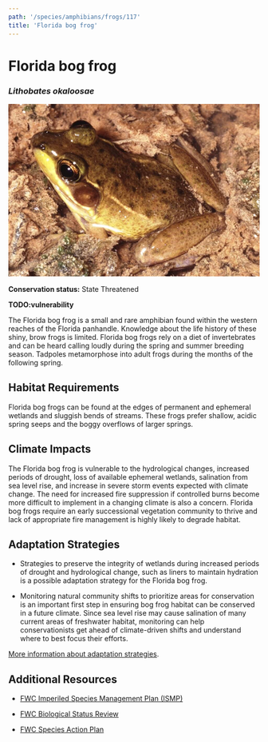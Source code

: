 ```yaml
---
path: '/species/amphibians/frogs/117'
title: 'Florida bog frog'
---
```


# Florida bog frog
### *Lithobates okaloosae*

<div class="header-photo"><img src="117.jpg" alt="Photo for Florida bog frog"/></div>

**Conservation status:** State Threatened

**TODO:vulnerability**

The Florida bog frog is a small and rare amphibian found within the western reaches of the Florida panhandle.  Knowledge about the life history of these shiny, brow frogs is limited.  Florida bog frogs rely on a diet of invertebrates and can be heard calling loudly during the spring and summer breeding season.  Tadpoles metamorphose into adult frogs during the months of the following spring.

    
## Habitat Requirements

Florida bog frogs can be found at the edges of permanent and ephemeral wetlands and sluggish bends of streams.  These frogs prefer shallow, acidic spring seeps and the boggy overflows of larger springs.

## Climate Impacts

The Florida bog frog is vulnerable to the hydrological changes, increased periods of drought, loss of available ephemeral wetlands, salination from sea level rise, and increase in severe storm events expected with climate change.  The need for increased fire suppression if controlled burns become more difficult to implement in a changing climate is also a concern.  Florida bog frogs require an early successional vegetation community to thrive and lack of appropriate fire management is highly likely to degrade habitat.

## Adaptation Strategies

- Strategies to preserve the integrity of wetlands during increased periods of drought and hydrological change, such as liners to maintain hydration is a possible adaptation strategy for the Florida bog frog.

- Monitoring natural community shifts to prioritize areas for conservation is an important first step in ensuring bog frog habitat can be conserved in a future climate.  Since sea level rise may cause salination of many current areas of freshwater habitat, monitoring can help conservationists get ahead of climate-driven shifts and understand where to best focus their efforts.


[More information about adaptation strategies](/strategies).


## Additional Resources

- [FWC Imperiled Species Management Plan (ISMP)](http://myfwc.com/media/4133167/Floridas-Imperiled-Species-Management-Plan-2016-2026.pdf)

- [FWC Biological Status Review](http://www.myfwc.com/media/2273292/Florida-Bog-Frog-BSR.pdf)

- [FWC Species Action Plan](http://www.myfwc.com/media/2738259/Florida-Bog-Frog-Species-Action-Plan-Final-Draft.pdf)
